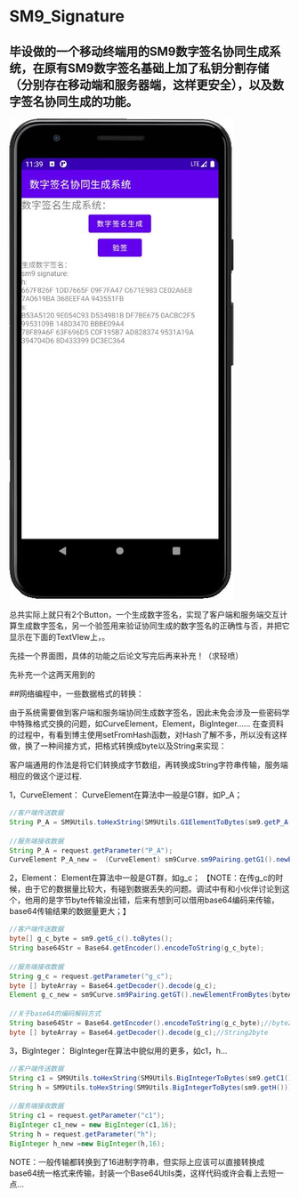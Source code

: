 # SM9_Signature
毕设做的一个移动终端用的SM9数字签名协同生成系统，在原有SM9数字签名基础上加了私钥分割存储（分别存在移动端和服务器端，这样更安全），以及数字签名协同生成的功能。
------

![界面图](https://github.com/Ziyou-os/SM9_Signature/blob/master/View.jpg)

总共实际上就只有2个Button，一个生成数字签名，实现了客户端和服务端交互计算生成数字签名，另一个验签用来验证协同生成的数字签名的正确性与否，并把它显示在下面的TextVIew上，。

先挂一个界面图，具体的功能之后论文写完后再来补充！（求轻喷）

先补充一个这两天用到的

##网络编程中，一些数据格式的转换：

  由于系统需要做到客户端和服务端协同生成数字签名，因此未免会涉及一些密码学中特殊格式交换的问题，如CurveElement，Element，BigInteger......
  在查资料的过程中，有看到博主使用setFromHash函数，对Hash了解不多，所以没有这样做，换了一种间接方式，把格式转换成byte以及String来实现：
  
  客户端通用的作法是将它们转换成字节数组，再转换成String字符串传输，服务端相应的做这个逆过程.
  
  1，CurveElement： CurveElement在算法中一般是G1群，如P_A；
```Java
//客户端传送数据
String P_A = SM9Utils.toHexString(SM9Utils.G1ElementToBytes(sm9.getP_A()));

//服务端接收数据
String P_A = request.getParameter("P_A");
CurveElement P_A_new =  (CurveElement) sm9Curve.sm9Pairing.getG1().newElementFromBytes(Hex.decode(P_A));//这里decode就是解码成byte数组
```

 2，Element： Element在算法中一般是GT群，如g_c；
 【NOTE：在传g_c的时候，由于它的数据量比较大，有碰到数据丢失的问题。调试中有和小伙伴讨论到这个，他用的是字节byte传输没出错，后来有想到可以借用base64编码来传输，base64传输结果的数据量更大；】
```Java
//客户端传送数据
byte[] g_c_byte = sm9.getG_c().toBytes();
String base64Str = Base64.getEncoder().encodeToString(g_c_byte);

//服务端接收数据
String g_c = request.getParameter("g_c");
byte [] byteArray = Base64.getDecoder().decode(g_c);
Element g_c_new = sm9Curve.sm9Pairing.getGT().newElementFromBytes(byteArray);

//关于base64的编码解码方式
String base64Str = Base64.getEncoder().encodeToString(g_c_byte);//byte2String
byte [] byteArray = Base64.getDecoder().decode(g_c);//String2byte
```

  3，BigInteger： BigInteger在算法中貌似用的更多，如c1，h...
```Java
//客户端传送数据
String c1 = SM9Utils.toHexString(SM9Utils.BigIntegerToBytes(sm9.getC1()));
String h = SM9Utils.toHexString(SM9Utils.BigIntegerToBytes(sm9.getH()));

//服务端接收数据
String c1 = request.getParameter("c1");
BigInteger c1_new = new BigInteger(c1,16);
String h = request.getParameter("h");
BigInteger h_new =new BigInteger(h,16);
```

NOTE：一般传输都转换到了16进制字符串，但实际上应该可以直接转换成base64统一格式来传输，封装一个Base64Utils类，这样代码或许会看上去短一点...
